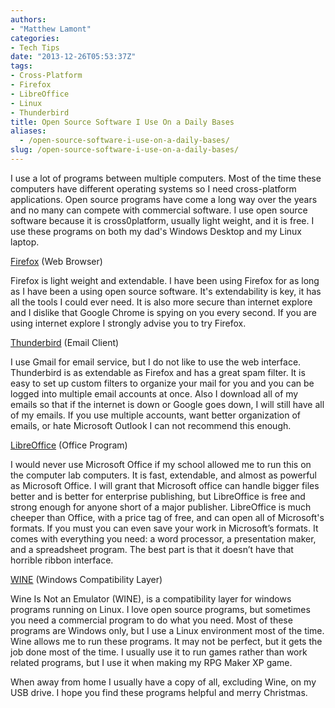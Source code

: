 ```yaml
---
authors: 
- "Matthew Lamont"
categories:
- Tech Tips
date: "2013-12-26T05:53:37Z"
tags:
- Cross-Platform
- Firefox
- LibreOffice
- Linux
- Thunderbird
title: Open Source Software I Use On a Daily Bases
aliases:
  - /open-source-software-i-use-on-a-daily-bases/
slug: /open-source-software-i-use-on-a-daily-bases/
---
```


I use a lot of programs between multiple computers. Most of the time these computers have different operating systems so I need cross-platform applications. Open source programs have come a long way over the years and no many can compete with commercial software. I use open source software because it is cross0platform, usually light weight, and it is free. I use these programs on both my dad's Windows Desktop and my Linux laptop.

[Firefox](http://www.mozilla.org/en-US/firefox/new/) (Web Browser)

Firefox is light weight and extendable. I have been using Firefox for as long as I have been a using open source software. It's extendability is key, it has all the tools I could ever need. It is also more secure than internet explore and I dislike that Google Chrome is spying on you every second. If you are using internet explore I strongly advise you to try Firefox.

[Thunderbird](http://www.mozilla.org/en-US/thunderbird/) (Email Client)

I use Gmail for email service, but I do not like to use the web interface. Thunderbird is as extendable as Firefox and has a great spam filter. It is easy to set up custom filters to organize your mail for you and you can be logged into multiple email accounts at once. Also I download all of my emails so that if the internet is down or Google goes down, I will still have all of my emails. If you use multiple accounts, want better organization of emails, or hate Microsoft Outlook I can not recommend this enough.

[LibreOffice](http://www.libreoffice.org/) (Office Program)

I would never use Microsoft Office if my school allowed me to run this on the computer lab computers. It is fast, extendable, and almost as powerful as Microsoft Office. I will grant that Microsoft office can handle bigger files better and is better for enterprise publishing, but LibreOffice is free and strong enough for anyone short of a major publisher. LibreOffice is much cheeper than Office, with a price tag of free, and can open all of Microsoft's formats. If you must you can even save your work in Microsoft’s formats. It comes with everything you need: a word processor, a presentation maker, and a spreadsheet program. The best part is that it doesn’t have that horrible ribbon interface.

[WINE](http://www.winehq.org/) (Windows Compatibility Layer)

Wine Is Not an Emulator (WINE), is a compatibility layer for windows programs running on Linux. I love open source programs, but sometimes you need a commercial program to do what you need. Most of these programs are Windows only, but I use a Linux environment most of the time. Wine allows me to run these programs. It may not be perfect, but it gets the job done most of the time. I usually use it to run games rather than work related programs, but I use it when making my RPG Maker XP game.

When away from home I usually have a copy of all, excluding Wine, on my USB drive. I hope you find these programs helpful and merry Christmas.